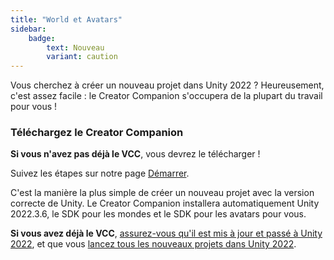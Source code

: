 ```yaml
---
title: "World et Avatars"
sidebar:
    badge: 
        text: Nouveau
        variant: caution
---
```


Vous cherchez à créer un nouveau projet dans Unity 2022 ? Heureusement, c'est assez facile : le Creator Companion s'occupera de la plupart du travail pour vous !

### Téléchargez le Creator Companion
**Si vous n'avez pas déjà le VCC**, vous devrez le télécharger !

Suivez les étapes sur notre page [Démarrer](/sdk/).

C'est la manière la plus simple de créer un nouveau projet avec la version correcte de Unity. Le Creator Companion installera automatiquement Unity 2022.3.6, le SDK pour les mondes et le SDK pour les avatars pour vous.

**Si vous avez déjà le VCC**, [assurez-vous qu'il est mis à jour et passé à Unity 2022](unity-2022.md#using-the-creator-companion), et que vous [lancez tous les nouveaux projets dans Unity 2022](unity-2022.md#managing-unity-versions).
